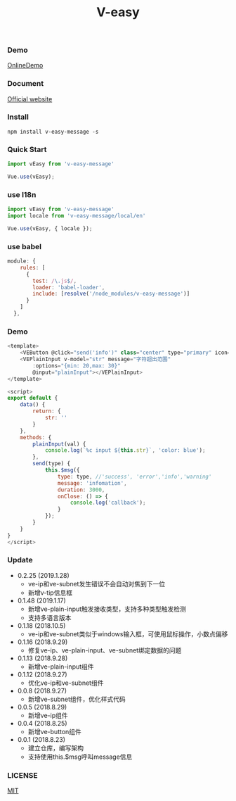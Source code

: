 <h1 align="center">V-easy</h1>

<p align="center">
	<a href="https://github.com/Linkontoask/v-easy"><img src="https://img.shields.io/badge/v--easy-v0.2.24-blue.svg" alt=""></a>
	<a href="https://github.com/Linkontoask/v-easy"><img src="https://img.shields.io/badge/size-239kb-green.svg" alt=""></a>
	<a href="https://github.com/Linkontoask/v-easy"><img src="https://img.shields.io/badge/vue-2.x-orange.svg" alt=""></a>
	<a href="https://github.com/Linkontoask/v-easy"><img src="https://img.shields.io/badge/license-MIT-red.svg" alt=""></a>
</p>

### Demo
[OnlineDemo](https://linkontoask.github.io/demo/v-easy/index.html)

### Document
[Official website](http://linkorg.club)

### Install
```
npm install v-easy-message -s
```

### Quick Start
``` javascript
import vEasy from 'v-easy-message'

Vue.use(vEasy);
```

### use I18n
```javascript
import vEasy from 'v-easy-message'
import locale from 'v-easy-message/local/en'

Vue.use(vEasy, { locale });
```

### use babel
``` javascript
module: {
    rules: [
      {
        test: /\.js$/,
        loader: 'babel-loader',
        include: [resolve('/node_modules/v-easy-message')]
      }
    ]
  },
```

### Demo
``` javascript
<template>
    <VEButton @click="send('info')" class="center" type="primary" icon="chrome" :rotate="true" :circle="true"></VEButton>
    <VEPlainInput v-model="str" message="字符超出范围" 
        :options="{min: 20,max: 30}" 
        @input="plainInput"></VEPlainInput>
</template>

<script>
export default {
    data() {
        return: {
            str: ''
        }
    },
    methods: {
        plainInput(val) {
            console.log(`%c input ${this.str}`, 'color: blue');
        },
        send(type) {
            this.$msg({
                type: type, //'success', 'error','info','warning'
                message: 'infomation',
                duration: 3000,
                onClose: () => {
                    console.log('callback');
                }
            });
        }
    }
}
</script>
```

### Update
+ 0.2.25 (2019.1.28)
    + ve-ip和ve-subnet发生错误不会自动对焦到下一位
    + 新增v-tip信息框
+ 0.1.48 (2019.1.17)
    + 新增ve-plain-input触发接收类型，支持多种类型触发检测
    + 支持多语言版本
+ 0.1.18 (2018.10.5)
    + ve-ip和ve-subnet类似于windows输入框，可使用鼠标操作，小数点偏移
+ 0.1.16 (2018.9.29)
    + 修复ve-ip、ve-plain-input、ve-subnet绑定数据的问题
+ 0.1.13 (2018.9.28)
    + 新增ve-plain-input组件
+ 0.1.12 (2018.9.27)
    + 优化ve-ip和ve-subnet组件
+ 0.0.8 (2018.9.27)
    + 新增ve-subnet组件，优化样式代码
+ 0.0.5 (2018.8.29)
    + 新增ve-ip组件
+ 0.0.4 (2018.8.25)
    + 新增ve-button组件
+ 0.0.1 (2018.8.23)
    + 建立仓库，编写架构
    + 支持使用this.$msg呼叫message信息

### LICENSE
[MIT](https://github.com/Linkontoask/v-easy/blob/master/src/components/message/LICENSE)
